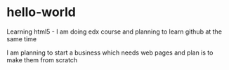 # hello-world
Learning html5 - 
I am doing edx course and planning to learn github at the same time 

I am planning to start a business which needs web pages and plan is to make them from scratch
